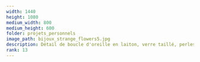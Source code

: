 ```yaml
---
width: 1440
height: 1080
medium_width: 800
medium_height: 600
folder: projets_personnels
image_path: bijoux_strange_flowers5.jpg
description: Détail de boucle d'oreille en laiton, verre taillé, perles de verre et perles de troc africaines
rank: 13
---
```

